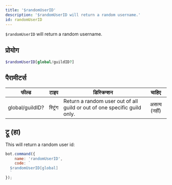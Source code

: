 ```yaml
---
title: '$randomUserID'
description: '$randomUserID will return a random username.'
id: randomUserID
---
```


`$randomUserID` will return a random username.

## प्रोयोग

```php
$randomUserID[global/guildID?]
```

## पैरामीटर्स

| फील्ड           | टाइप     | डिस्क्रिप्शन                                                             |    चाहिए     |
| --------------- | -------- | ------------------------------------------------------------------------ |:------------:|
| global/guildID? | स्ट्रिंग | Return a random user out of all guild or out of one specific guild only. | असत्य (नहीं) |

## ट्रू (हा)

This will return a random user id:

```javascript
bot.command({
    name: 'randomUserID',
    code: `
  $randomUserID[global]
  `
});
```
